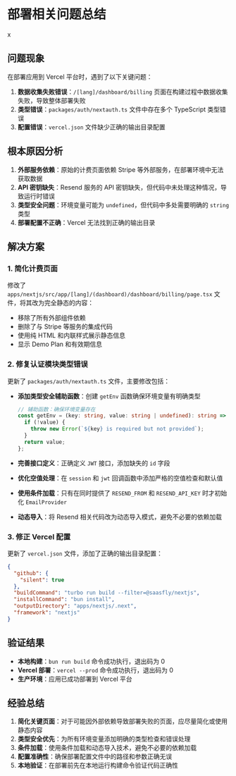# 部署相关问题总结
x
## 问题现象

在部署应用到 Vercel 平台时，遇到了以下关键问题：

1. **数据收集失败错误**：`/[lang]/dashboard/billing` 页面在构建过程中数据收集失败，导致整体部署失败
2. **类型错误**：`packages/auth/nextauth.ts` 文件中存在多个 TypeScript 类型错误
3. **配置错误**：`vercel.json` 文件缺少正确的输出目录配置

## 根本原因分析

1. **外部服务依赖**：原始的计费页面依赖 Stripe 等外部服务，在部署环境中无法获取数据
2. **API 密钥缺失**：Resend 服务的 API 密钥缺失，但代码中未处理这种情况，导致运行时错误
3. **类型安全问题**：环境变量可能为 `undefined`，但代码中多处需要明确的 `string` 类型
4. **部署配置不正确**：Vercel 无法找到正确的输出目录

## 解决方案

### 1. 简化计费页面

修改了 `apps/nextjs/src/app/[lang]/(dashboard)/dashboard/billing/page.tsx` 文件，将其改为完全静态的内容：
- 移除了所有外部组件依赖
- 删除了与 Stripe 等服务的集成代码
- 使用纯 HTML 和内联样式展示静态信息
- 显示 Demo Plan 和有效期信息

### 2. 修复认证模块类型错误

更新了 `packages/auth/nextauth.ts` 文件，主要修改包括：

- **添加类型安全辅助函数**：创建 `getEnv` 函数确保环境变量有明确类型
  ```typescript
  // 辅助函数：确保环境变量存在
  const getEnv = (key: string, value: string | undefined): string => {
    if (!value) {
      throw new Error(`${key} is required but not provided`);
    }
    return value;
  };
  ```

- **完善接口定义**：正确定义 `JWT` 接口，添加缺失的 `id` 字段

- **优化空值处理**：在 `session` 和 `jwt` 回调函数中添加严格的空值检查和默认值

- **使用条件加载**：只有在同时提供了 `RESEND_FROM` 和 `RESEND_API_KEY` 时才初始化 `EmailProvider`

- **动态导入**：将 Resend 相关代码改为动态导入模式，避免不必要的依赖加载

### 3. 修正 Vercel 配置

更新了 `vercel.json` 文件，添加了正确的输出目录配置：
```json
{
  "github": {
    "silent": true
  },
  "buildCommand": "turbo run build --filter=@saasfly/nextjs",
  "installCommand": "bun install",
  "outputDirectory": "apps/nextjs/.next",
  "framework": "nextjs"
}
```

## 验证结果

- **本地构建**：`bun run build` 命令成功执行，退出码为 0
- **Vercel 部署**：`vercel --prod` 命令成功执行，退出码为 0
- **生产环境**：应用已成功部署到 Vercel 平台

## 经验总结

1. **简化关键页面**：对于可能因外部依赖导致部署失败的页面，应尽量简化或使用静态内容
2. **类型安全优先**：为所有环境变量添加明确的类型检查和错误处理
3. **条件加载**：使用条件加载和动态导入技术，避免不必要的依赖加载
4. **配置准确性**：确保部署配置文件中的路径和参数正确无误
5. **本地验证**：在部署前先在本地运行构建命令验证代码正确性
